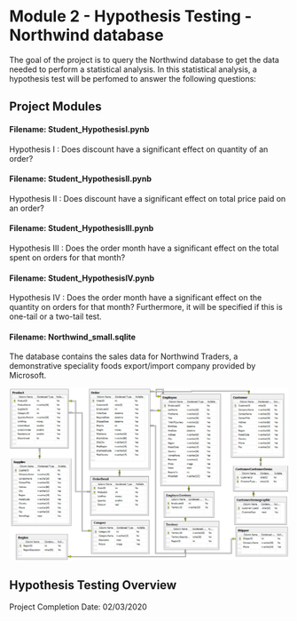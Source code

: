 
# Module 2 -  Hypothesis Testing - Northwind database

The goal of the project is to query the Northwind database to get the data needed to perform a statistical analysis. In this statistical analysis, a hypothesis test will be perfomed to answer the following questions:

## Project Modules
#### Filename:  Student_HypothesisI.pynb
Hypothesis I : Does discount have a significant effect on quantity of an order?

#### Filename:  Student_HypothesisII.pynb
Hypothesis II : Does discount have a significant effect on total price paid on an order?

#### Filename:  Student_HypothesisIII.pynb
Hypothesis III : Does the order month have a significant effect on the total spent on orders for that month?

#### Filename:  Student_HypothesisIV.pynb
Hypothesis IV : Does the order month have a significant effect on the quantity on orders for that month?
Furthermore, it will be specified if this is one-tail or a two-tail test.

#### Filename: Northwind_small.sqlite
The database contains the sales data for Northwind Traders, a demonstrative speciality foods export/import company provided by Microsoft.

![header](Northwind_ERD.png)

## Hypothesis Testing Overview

Project Completion Date:  02/03/2020

